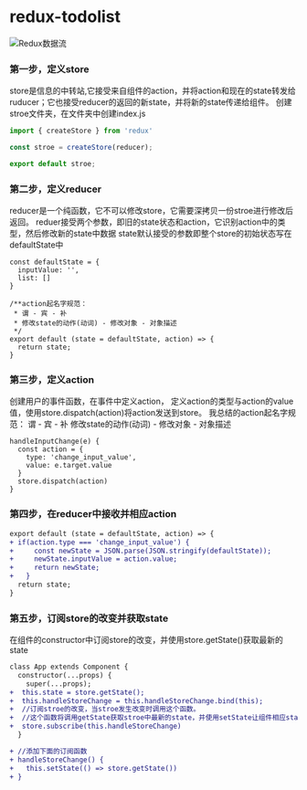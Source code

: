 # redux-todolist

![Redux数据流](https://upload-images.jianshu.io/upload_images/13627346-fa223790583e59b9.png?imageMogr2/auto-orient/strip%7CimageView2/2/w/1240)

### 第一步，定义store
   store是信息的中转站,它接受来自组件的action，并将action和现在的state转发给ruducer；它也接受reducer的返回的新state，并将新的state传递给组件。
   创建stroe文件夹，在文件夹中创建index.js
```javascript
import { createStore } from 'redux'

const stroe = createStore(reducer);

export default stroe;
```

### 第二步，定义reducer
reducer是一个纯函数，它不可以修改store，它需要深拷贝一份stroe进行修改后返回。
reduer接受两个参数，即旧的state状态和action，它识别action中的类型，然后修改新的state中数据
state默认接受的参数即整个store的初始状态写在defaultState中
```
const defaultState = {
  inputValue: '',
  list: []
}

/**action起名字规范：
 * 谓 - 宾 - 补
 * 修改state的动作(动词) - 修改对象 - 对象描述
 */
export default (state = defaultState, action) => {
  return state;
}
```

### 第三步，定义action
创建用户的事件函数，在事件中定义action，
定义action的类型与action的value值，使用store.dispatch(action)将action发送到store。
我总结的action起名字规范：
谓 - 宾 - 补
修改state的动作(动词) - 修改对象 - 对象描述

```
handleInputChange(e) {
  const action = {
    type: 'change_input_value',
    value: e.target.value
  }
  store.dispatch(action)
}
```

### 第四步，在reducer中接收并相应action
```diff
export default (state = defaultState, action) => {
+ if(action.type === 'change_input_value') {
+     const newState = JSON.parse(JSON.stringify(defaultState));
+     newState.inputValue = action.value;
+     return newState;
+   }
  return state;
}
```

### 第五步，订阅store的改变并获取state
在组件的constructor中订阅store的改变，并使用store.getState()获取最新的state
```diff
class App extends Component {
  constructor(...props) {
    super(...props);
+  this.state = store.getState();
+  this.handleStoreChange = this.handleStoreChange.bind(this);
+  //订阅stroe的改变，当stroe发生改变时调用这个函数。
+  //这个函数将调用getState获取stroe中最新的state，并使用setState让组件相应state的变化
+  store.subscribe(this.handleStoreChange) 
  }

+ //添加下面的订阅函数
+ handleStoreChange() {
+   this.setState(() => store.getState())
+ }
```